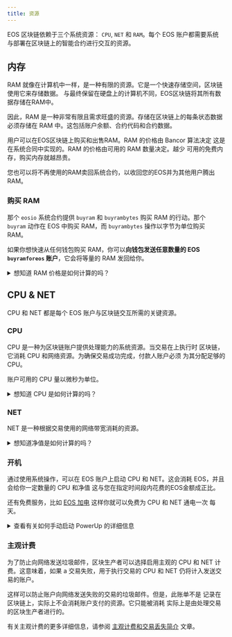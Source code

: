 ```yaml
---
title: 资源
---
```


EOS 区块链依赖于三个系统资源： `CPU`, `NET` 和 `RAM`。每个 EOS 账户都需要系统 
与部署在区块链上的智能合约进行交互的资源。

## 内存

RAM 就像在计算机中一样，是一种有限的资源。它是一个快速存储空间，区块链使用它来存储数据。
与最终保留在硬盘上的计算机不同，EOS区块链将其所有数据存储在RAM中。

因此，RAM 是一种非常有限且需求旺盛的资源。存储在区块链上的每条状态数据
必须存储在 RAM 中。这包括账户余额、合约代码和合约数据。

用户可以在EOS区块链上购买和出售RAM。RAM 的价格由 Bancor 算法决定
这是在系统合同中实现的。RAM 的价格由可用的 RAM 数量决定。越少
可用的免费内存，购买内存就越昂贵。

您也可以将不再使用的RAM卖回系统合约，以收回您的EOS并为其他用户腾出RAM。


### 购买 RAM

那个 `eosio` 系统合约提供 `buyram` 和 `buyrambytes` 购买 RAM 的行动。那个 `buyram` 动作在 EOS 中购买 RAM，而 `buyrambytes` 操作以字节为单位购买 RAM。

如果你想快速从任何钱包购买 RAM，你可以**向钱包发送任意数量的 EOS `buyramforeos` 账户**，它会将等量的 RAM 发回给你。

<details>
    <summary>想知道 RAM 价格是如何计算的吗？</summary>

智能合约存储其数据所需的必要RAM是根据使用的区块链状态计算得出的。

作为开发者，要了解您的智能合约所需的内存量，请注意您的智能合约实例化和使用的多索引表所依据的数据结构。一个多索引表所依据的数据结构定义了表中的一行。数据结构的每个数据成员都对应于表中的一个行单元格。
要估算一个多索引行需要在区块链上存储的 RAM 量，必须将每个数据成员类型的大小和每个已定义索引的内存开销（如果有）相加。以下是EOS代码为多索引表、索引和数据类型定义的管理费用：

<br/>

* [多索引 RAM 字节开销](https://github.com/AntelopeIO/spring/blob/f6643e434e8dc304bba742422dd036a6fbc1f039/libraries/chain/include/eosio/chain/contract_table_objects.hpp#L240)
* [每个索引 RAM 字节每行的开销](https://github.com/AntelopeIO/spring/blob/a4c29608472dd195d36d732052784aadc3a779cb/libraries/chain/include/eosio/chain/config.hpp#L109)
* [修复了共享矢量 RAM 字节的开销](https://github.com/AntelopeIO/spring/blob/a4c29608472dd195d36d732052784aadc3a779cb/libraries/chain/include/eosio/chain/config.hpp#L108)
* [每个账户 RAM 字节的开销](https://github.com/AntelopeIO/spring/blob/a4c29608472dd195d36d732052784aadc3a779cb/libraries/chain/include/eosio/chain/config.hpp#L110)
* [设置代码 RAM 字节乘数](https://github.com/AntelopeIO/spring/blob/a4c29608472dd195d36d732052784aadc3a779cb/libraries/chain/include/eosio/chain/config.hpp#L111)
* [RAM 使用情况更新功能](https://github.com/AntelopeIO/spring/blob/9f0679bd0a42d6c24a966bb79de6d8c0591872a5/libraries/chain/apply_context.cpp#L725)

</details>


## CPU & NET

CPU 和 NET 都是每个 EOS 账户与区块链交互所需的关键资源。

### CPU

CPU 是一种为区块链账户提供处理能力的系统资源。当交易在上执行时 
区块链，它消耗 CPU 和网络资源。为确保交易成功完成，付款人账户必须 
为其分配足够的 CPU。 

账户可用的 CPU 量以微秒为单位。


<details>
    <summary>想知道 CPU 是如何计算的吗？</summary>

区块链执行的交易包含一项或多项操作。每笔交易必须消耗一定数量的 CPU
在最小和最大事务 CPU 使用率值预定义的限制范围内。对于EOS区块链来说，这些限制
在区块链的配置中设置。你可以通过运行以下命令来找出这些限制，然后查阅
这 `min_transaction_cpu_usage` 还有 `max_transaction_cpu_usage` 以微秒为单位表示。

<br/>

对于执行交易的账户，区块链会在执行每笔交易之前计算并更新每个区块的剩余资源。当交易准备好执行时，区块链会决定付款人账户是否有足够的CPU来完成交易的执行。为了计算必要的 CPU，主动构建当前区块的节点会测量执行事务的时间。如果账户有足够的 CPU，则会执行交易；否则交易将被拒绝。有关技术详情，请参阅以下链接：

* [CPU 配置变量](https://github.com/AntelopeIO/spring/blob/a4c29608472dd195d36d732052784aadc3a779cb/libraries/chain/include/eosio/chain/config.hpp#L66)
* [交易初始化](https://github.com/AntelopeIO/spring/blob/e55669c42dfe4ac112e3072186f3a449936c0c61/libraries/chain/controller.cpp#L1559)
* [交易 CPU 计费](https://github.com/AntelopeIO/spring/blob/e55669c42dfe4ac112e3072186f3a449936c0c61/libraries/chain/controller.cpp#L1577)
* [检查交易的 CPU 使用情况](https://github.com/AntelopeIO/spring/blob/a4c29608472dd195d36d732052784aadc3a779cb/libraries/chain/transaction_context.cpp#L381)

</details>

### NET

NET 是一种根据交易使用的网络带宽消耗的资源。

<details>
    <summary>想知道净值是如何计算的吗？</summary>

每笔交易消耗的净额不得超过预定义的最大交易净使用值。对于EOS区块链，此限制是在区块链的配置中设置的。您可以通过运行以下命令来找出此限制，并查阅 `max_transaction_net_usage` 以字节表示。

<br/>

对于执行交易的账户，区块链会在执行每笔交易之前计算并更新每个区块的剩余资源。当交易准备好执行时，区块链决定付款人账户是否有足够的净资产来支付交易的执行。必要的净额是根据交易大小计算的，交易大小是存储在区块链中的打包交易的大小。如果账户有足够的 NET 资源，则可以执行交易；否则交易将被拒绝。有关技术细节，请参阅以下来源：

<br/>

* [NET 配置变量](https://github.com/AntelopeIO/spring/blob/a4c29608472dd195d36d732052784aadc3a779cb/libraries/chain/include/eosio/chain/config.hpp#L57)
* [交易初始化](https://github.com/AntelopeIO/spring/blob/e55669c42dfe4ac112e3072186f3a449936c0c61/libraries/chain/controller.cpp#L1559)
* [交易净账单](https://github.com/AntelopeIO/spring/blob/e55669c42dfe4ac112e3072186f3a449936c0c61/libraries/chain/controller.cpp#L1577)
* [检查交易的净使用情况](https://github.com/AntelopeIO/spring/blob/a4c29608472dd195d36d732052784aadc3a779cb/libraries/chain/transaction_context.cpp#L376)

</details>



### 开机

通过使用系统操作，可以在 EOS 账户上启动 CPU 和 NET。这会消耗 EOS，并且会给你一定数量的 CPU 和净值
这与您在指定时间段内花费的EOS金额成正比。

还有免费服务，比如 [EOS 加电](https://eospowerup.io) 这样你就可以免费为 CPU 和 NET 通电一次 
每天。

<details>
    <summary>查看有关如何手动启动 PowerUp 的详细信息</summary>

启动账户是一种从 PowerUp 资源模型中租用 CPU 和 NET 资源的技术。智能合约在区块链上实现此模型，并将这些资源分配给您选择的账户。为账户加电的操作是 `powerup`。它以以下参数为参数：

<br/>

* 那个 `payer` 在费用中，必须是有效的 EOS 账户。
* 那个 `receiver` 的资源，必须是有效的 EOS 账户。
* 那个 `days` 必须始终匹配 `state.powerup_days` 在中指定 [PowerUp 配置设置](https://github.com/eosnetworkfoundation/eos-system-contracts/blob/7cec470b17bd53b8c78465d4cbd889dbaf1baffb/contracts/eosio.system/include/eosio.system/eosio.system.hpp#L588)。
* 那个 `net_frac`，还有 `cpu_frac` 是所需资源的百分比。计算百分比的最简单方法是将 10^15 (100%) 乘以所需的百分比。例如：10^15 * 0.01 = 10^13。
* 那个 `max_payment`，必须以 EOS 表示，并且是最大金额 `payer` 愿意付钱。

<br/>

```sh
cleos push action eosio powerup '[user, user, 1, 10000000000000, 10000000000000, "1000.0000 EOS"]' -p user
```

<br/>

要查看收到的 NET 和 CPU 权重以及费用金额，请查看 `eosio.reserv::powupresult` 由操作返回，应与以下内容类似：

<br/>

```console
executed transaction: 82b7124601612b371b812e3bf65cf63bb44616802d3cd33a2c0422b58399f54f  144 bytes  521 us
#         eosio <= eosio::powerup               {"payer":"user","receiver":"user","days":1,"net_frac":"10000000000000","cpu_frac":"10000000000000","...
#   eosio.token <= eosio.token::transfer        {"from":"user","to":"eosio.rex","quantity":"999.9901 EOS","memo":"transfer from user to eosio.rex"}
#  eosio.reserv <= eosio.reserv::powupresult    {"fee":"999.9901 EOS","powup_net_weight":"16354","powup_cpu_weight":"65416"}
#          user <= eosio.token::transfer        {"from":"user","to":"eosio.rex","quantity":"999.9901 EOS","memo":"transfer from user to eosio.rex"}
#     eosio.rex <= eosio.token::transfer        {"from":"user","to":"eosio.rex","quantity":"999.9901 EOS","memo":"transfer from user to eosio.rex"}
```

<br/>

EOS 区块链上的 PowerUp 资源模型初始化为 `"powerup_days": 1,`。此设置允许租用 CPU 和 NET 的最长时间为 24 小时。如果您在 24 小时间隔内未使用资源，则租用的 CPU 和 NET 将过期。

<br/>

#### 处理过期订单

系统不会自动回收到期的贷款中的资源。到期的贷款仍处于队列中，必须处理。

<br/>

拨打的任何电话 `powerup` action 也会处理这个队列（一次只能处理两笔到期的贷款）。因此，到期的贷款会自动及时处理。有时，可能需要手动处理队列中的过期贷款，以便将资源释放回系统，从而降低价格。因此，如果任何账户调用，则最多可以处理任意数量的到期贷款 `powerupexec` 行动。

<br/>

查看订单表 `powup.order` 执行以下命令：

<br/>

```sh
cleos get table eosio 0 powup.order
```

<br/>

```json
{
  "rows": [{
      "version": 0,
      "id": 0,
      "owner": "user",
      "net_weight": 16354,
      "cpu_weight": 65416,
      "expires": "2020-11-18T13:04:33"
    }
  ],
  "more": false,
  "next_key": ""
}
```

<br/>

示例 `powerupexec` 打电话:

<br/>

```sh
cleos push action eosio powerupexec '[user, 2]' -p user
```

<br/>

```console
executed transaction: 93ab4ac900a7902e4e59e5e925e8b54622715328965150db10774aa09855dc98  104 bytes  363 us
#         eosio <= eosio::powerupexec           {"user":"user","max":2}
warning: transaction executed locally, but may not be confirmed by the network yet         ]
```

</details>


### 主观计费

为了防止向网络发送垃圾邮件，区块生产者可以选择启用主观的 CPU 和 NET 计费。这意味着，如果 a
交易失败，用于执行交易的 CPU 和 NET 仍将计入发送交易的账户。

这样可以防止账户向网络发送失败的交易的垃圾邮件。但是，此账单不是 
记录在区块链上，实际上不会消耗账户支付的资源。它只能被消耗
实际上是由处理交易的区块生产者进行的。

有关主观计费的更多详细信息，请参阅 [主观计费和交易丢失简介](https://eosnetwork.com/blog/api-plus-an-introduction-to-subjective-billing-and-lost-transactions/) 文章。



